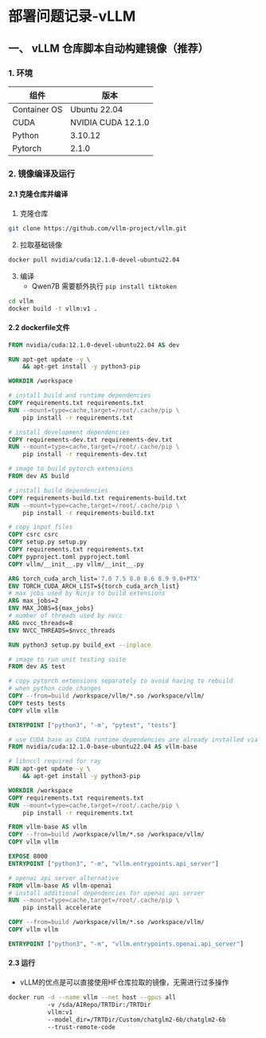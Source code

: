 # 部署问题记录-vLLM

## 一、 vLLM 仓库脚本自动构建镜像（推荐）

### 1. 环境

| 组件           | 版本                 |
| ------------ | ------------------ |
| Container OS | Ubuntu 22.04       |
| CUDA         | NVIDIA CUDA 12.1.0 |
| Python       | 3.10.12            |
| Pytorch      | 2.1.0              |

### 2. 镜像编译及运行

#### 2.1 克隆仓库并编译

1. 克隆仓库

```bash
git clone https://github.com/vllm-project/vllm.git
```

2. 拉取基础镜像

```bash
docker pull nvidia/cuda:12.1.0-devel-ubuntu22.04
```

3. 编译
   - Qwen7B 需要额外执行 `pip install tiktoken`

```bash
cd vllm
docker build -t vllm:v1 .
```

#### 2.2 dockerfile文件

```dockerfile
FROM nvidia/cuda:12.1.0-devel-ubuntu22.04 AS dev

RUN apt-get update -y \
    && apt-get install -y python3-pip

WORKDIR /workspace

# install build and runtime dependencies
COPY requirements.txt requirements.txt
RUN --mount=type=cache,target=/root/.cache/pip \
    pip install -r requirements.txt

# install development dependencies
COPY requirements-dev.txt requirements-dev.txt
RUN --mount=type=cache,target=/root/.cache/pip \
    pip install -r requirements-dev.txt

# image to build pytorch extensions
FROM dev AS build

# install build dependencies
COPY requirements-build.txt requirements-build.txt
RUN --mount=type=cache,target=/root/.cache/pip \
    pip install -r requirements-build.txt

# copy input files
COPY csrc csrc
COPY setup.py setup.py
COPY requirements.txt requirements.txt
COPY pyproject.toml pyproject.toml
COPY vllm/__init__.py vllm/__init__.py

ARG torch_cuda_arch_list='7.0 7.5 8.0 8.6 8.9 9.0+PTX'
ENV TORCH_CUDA_ARCH_LIST=${torch_cuda_arch_list}
# max jobs used by Ninja to build extensions
ARG max_jobs=2
ENV MAX_JOBS=${max_jobs}
# number of threads used by nvcc
ARG nvcc_threads=8
ENV NVCC_THREADS=$nvcc_threads

RUN python3 setup.py build_ext --inplace

# image to run unit testing suite
FROM dev AS test

# copy pytorch extensions separately to avoid having to rebuild
# when python code changes
COPY --from=build /workspace/vllm/*.so /workspace/vllm/
COPY tests tests
COPY vllm vllm

ENTRYPOINT ["python3", "-m", "pytest", "tests"]

# use CUDA base as CUDA runtime dependencies are already installed via pip
FROM nvidia/cuda:12.1.0-base-ubuntu22.04 AS vllm-base

# libnccl required for ray
RUN apt-get update -y \
    && apt-get install -y python3-pip

WORKDIR /workspace
COPY requirements.txt requirements.txt
RUN --mount=type=cache,target=/root/.cache/pip \
    pip install -r requirements.txt

FROM vllm-base AS vllm
COPY --from=build /workspace/vllm/*.so /workspace/vllm/
COPY vllm vllm

EXPOSE 8000
ENTRYPOINT ["python3", "-m", "vllm.entrypoints.api_server"]

# openai api server alternative
FROM vllm-base AS vllm-openai
# install additional dependencies for openai api server
RUN --mount=type=cache,target=/root/.cache/pip \
    pip install accelerate

COPY --from=build /workspace/vllm/*.so /workspace/vllm/
COPY vllm vllm

ENTRYPOINT ["python3", "-m", "vllm.entrypoints.openai.api_server"]
```

#### 2.3 运行

- vLLM的优点是可以直接使用HF仓库拉取的镜像，无需进行过多操作

```bash
docker run -d --name vllm --net host --gpus all 
           -v /sda/AIRepo/TRTDir:/TRTDir  
           vllm:v1 
           --model_dir=/TRTDir/Custom/chatglm2-6b/chatglm2-6b 
           --trust-remote-code
```
